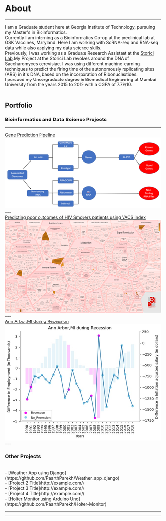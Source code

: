# About 

---

I am a Graduate student here at Georgia Institute of Technology, pursuing my Master's in Bioinformatics. 
<br>
Currently I am interning as a Bioinformatics Co-op at the preclinical lab at GSK Vaccines, Maryland. Here I am working with ScRNA-seq and RNA-seq data while also applying my data science skills.
<br>
Previously, I was working as a Graduate Research Assistant at the <a href="http://www.storicilab.gatech.edu/">Storici Lab</a>.My Project at the Storici Lab revolves around the DNA of Saccharomyces cerevisiae. I was using different machine learning techniques to predict the firing time of the autonomously replicating sites (ARS) in it's DNA, based on the incorporation of Ribonucleotides. 
<br>
I pursued my Undergraduate degree in Biomedical Engineering at Mumbai University from the years 2015 to 2019 with a CGPA of 7.79/10.
<br><br>

## Portfolio

### Bioinformatics and Data Science Projects 
---

[Gene Prediction Pipeline](/Gene_Prediction)<br>
<img src="images/Gene_Prediction_Pipeline.png?raw=true"/>
<br>
--- <br>
[Predicting poor outcomes of HIV Smokers patients using VACS index](/DMR) <br>
<img src="images/DMR/Affected_Pathways.png?" width="800" height="300">
<br>
--- <br>
[Ann Arbor,MI during Recession](/Data_Science) <br>
<img src="images/MI/Final_assignment.jpg?raw=true"/> 
<br>
--- <br>

### Other Projects

<br>
- [Weather App using Django](https://github.com/PaarthParekh/Weather_app_django) <br>
- [Project 2 Title](http://example.com/) <br>
- [Project 3 Title](http://example.com/) <br>
- [Project 4 Title](http://example.com/) <br>
- [Holter Monitor using Arduino Uno](https://github.com/PaarthParekh/Holter-Monitor) <br>

---




---

